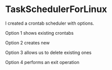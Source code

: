 # TaskSchedulerForLinux


I created a crontab scheduler with options.   


Option 1 shows existing crontabs 


Option 2 creates new 


Option 3 allows us to delete existing ones 


Option 4 performs an exit operation
